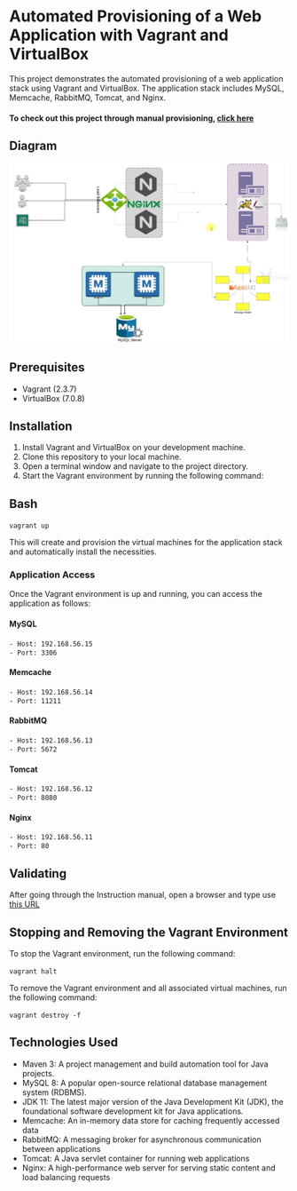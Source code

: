 # Automated Provisioning of a Web Application with Vagrant and VirtualBox

This project demonstrates the automated provisioning of a web application stack using Vagrant and VirtualBox. The application stack includes MySQL, Memcache, RabbitMQ, Tomcat, and Nginx.

#### To check out this project through manual provisioning, [click here](https://github.com/pongraczfarkas/Multi-Tier-WebApp-Local-Manual)

## Diagram

![alt text](https://github.com/pongraczfarkas/Multi-Tier-WebApp-Local-Automated/blob/main/Automated%20provisioning%20diagram.png?raw=true)

## Prerequisites

   - Vagrant (2.3.7)
   - VirtualBox (7.0.8)

## Installation

   1. Install Vagrant and VirtualBox on your development machine.
   2. Clone this repository to your local machine.
   3. Open a terminal window and navigate to the project directory.
   4. Start the Vagrant environment by running the following command:

## Bash

```vagrant up```

This will create and provision the virtual machines for the application stack and automatically install the necessities.
### Application Access

Once the Vagrant environment is up and running, you can access the application as follows:

#### MySQL
```
- Host: 192.168.56.15
- Port: 3306
```
#### Memcache
```
- Host: 192.168.56.14
- Port: 11211
```
#### RabbitMQ
```
- Host: 192.168.56.13
- Port: 5672
```
#### Tomcat
```
- Host: 192.168.56.12
- Port: 8080
```
#### Nginx
```
- Host: 192.168.56.11
- Port: 80
```

## Validating

After going through the Instruction manual, open a browser and type use [this URL](http://192.168.56.11:80)

## Stopping and Removing the Vagrant Environment

To stop the Vagrant environment, run the following command:

```vagrant halt```

To remove the Vagrant environment and all associated virtual machines, run the following command:

```vagrant destroy -f```

## Technologies Used

- Maven 3: A project management and build automation tool for Java projects.
- MySQL 8: A popular open-source relational database management system (RDBMS).
- JDK 11: The latest major version of the Java Development Kit (JDK), the foundational software development kit for Java applications.
- Memcache: An in-memory data store for caching frequently accessed data
- RabbitMQ: A messaging broker for asynchronous communication between applications
- Tomcat: A Java servlet container for running web applications
- Nginx: A high-performance web server for serving static content and load balancing requests
